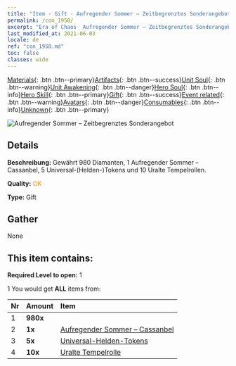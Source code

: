 ```yaml
---
title: "Item - Gift - Aufregender Sommer – Zeitbegrenztes Sonderangebot"
permalink: /con_1950/
excerpt: "Era of Chaos  Aufregender Sommer – Zeitbegrenztes Sonderangebot"
last_modified_at: 2021-06-03
locale: de
ref: "con_1950.md"
toc: false
classes: wide
---
```

 [Materials](/ItemsDE/){: .btn .btn--primary}[Artifacts](/ItemsDE/Artifacts/){: .btn .btn--success}[Unit Soul](/ItemsDE/UnitSoul/){: .btn .btn--warning}[Unit Awakening](/ItemsDE/UnitAwakening/){: .btn .btn--danger}[Hero Soul](/ItemsDE/HeroSoul/){: .btn .btn--info}[Hero Skill](/ItemsDE/HeroSkill/){: .btn .btn--primary}[Gift](/ItemsDE/Gift/){: .btn .btn--success}[Event related](/ItemsDE/Events/){: .btn .btn--warning}[Avatars](/ItemsDE/Avatars/){: .btn .btn--danger}[Consumables](/ItemsDE/Consumables/){: .btn .btn--info}[Unknown](/ItemsDE/Unknown/){: .btn .btn--primary}

 ![Aufregender Sommer – Zeitbegrenztes Sonderangebot](/images/t/i_907574.png)

## Details
 **Beschreibung:** Gewährt 980 Diamanten, 1 Aufregender Sommer – Cassanbel, 5 Universal-(Helden-)Tokens und 10 Uralte Tempelrollen.

 **Quality:** <span style="color: #FF8C00">OK</span>

 **Type:** Gift

## Gather

  None

## This item contains:

 **Required Level to open:** 1

 1 You would get **ALL** items  from:

  | Nr | Amount |     Item    |
  |:---|:-------|:------------|
  | 1 |  **980x** | <i class="fas fa-gem"/> |  | 
  | 2 |  **1x** | [Aufregender Sommer – Cassanbel](/ItemsDE/con_1080/) |  | 
  | 3 |  **5x** | [Universal-Helden-Tokens](/ItemsDE/her_358/) |  | 
  | 4 |  **10x** | [Uralte Tempelrolle](/ItemsDE/con_697/) |  | 
